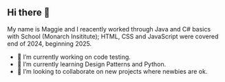 ## Hi there 👋

My name is Maggie and I reacently worked through Java and C# basics  with School (Monarch Insititute); HTML, CSS and JavaScript were covered end of 2024, beginning 2025.

- 🔭 I’m currently working on code testing.
- 🌱 I’m currently learning Design Patterns and Python.
-  👯 I’m looking to collaborate on new projects where newbies are ok.

<!--
**Maggie2223/Maggie2223** is a ✨ _special_ ✨ repository because its `README.md` (this file) appears on your GitHub profile.

Here are some ideas to get you started:

- 🔭 I’m currently working on ...
- 🌱 I’m currently learning ...
- 👯 I’m looking to collaborate on ...
- 🤔 I’m looking for help with ...
- 💬 Ask me about ...
- 📫 How to reach me: ...
- 😄 Pronouns: ...
- ⚡ Fun fact: ...
-->
